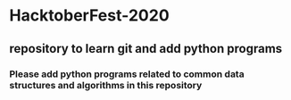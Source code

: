 # HacktoberFest-2020

## repository to learn git and add python programs

### Please add python programs related to common data structures and algorithms in this repository
